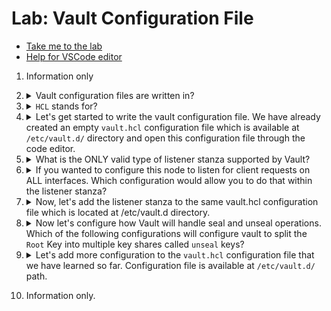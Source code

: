 # Lab: Vault Configuration File

* [Take me to the lab](https://kodekloud.com/topic/lab-vault-configuration-file-3/)
* [Help for VSCode editor](https://github.com/kodekloudhub/community-faq/blob/main/docs/vscode-tips.md)

1.  Information only

1.  <details>
    <summary>Vault configuration files are written in?</summary>

    * HCL
    * JSON
    * None of these
    * Both HCL and JSON

    <details>
    <summary>Reveal</summary>

    > Both HCL and JSON

    The configuration can be provided in either format, but HCL is preferred. Before HCL was developed, configuration for all Hashicorp products was done in JSON.

    </details>
    </details>

1.  <details>
    <summary><code>HCL</code> stands for?</summary>

    * Hashicorp Code Language
    * High-level Compiled Language
    * Hashicorp Configuration Language
    * High Configuration Language

    <details>
    <summary>Reveal</summary>

    > Hashicorp Configuration Language

    HCL is used in many of Hashicorp's products, including Vault, Terraform and Packer.

    </details>
    </details>

1.  <details>
    <summary>Let's get started to write the vault configuration file. We have already created an empty <code>vault.hcl</code> configuration file which is available at <code>/etc/vault.d/</code> directory and open this configuration file through the code editor.</summary>

    And write the following parameters as follows: -

    * Type of the Storage Backend: `Integrated Storage(Raft)`
    * Path for the data storage: `/opt/vault/data`
    * Node ID for this server would be: `vault-node-a`


    <details>
    <summary>Reveal</summary>

    1. Add the `/etc/vault.d` folder to VSCode explorer pane so that you can edit the files using VSCode. See [here](https://github.com/kodekloudhub/community-faq/blob/main/docs/vscode-tips.md#how-to-add-folders-to-the-workspace) for how to do this.
    1. Add the storage sanza for `raft`
    1. Add the other two parameters within the stanza

    The result shuod look like this

    ```hcl
    storage "raft" {
      path    = "/opt/vault/data"
      node_id = "vault-node-a"
    }
    ```

    </details>
    </details>

1.  <details>
    <summary>What is the ONLY valid type of listener stanza supported by Vault?</summary>

    * tcp
    * udp
    * icmp
    * any

    <details>
    <summary>Reveal</summary>

    > tcp

    * `tcp` guarantees delivery of a message to a remote peer, or reports an error so that the sender may retry. Thus Vault listens on tcp such that vault clients (the `vault` CLI or user interface) can know that the commands were successfully received by the server.
    * `udp` does not guarantee delivery of messages to a remote peer and does not report transmission errors back to the sender. As such is used for things like video streaming protocols where a few transmission errors can be tolerated. For a secure secrets management platform, no errors can be tolerated.
    * `icmp` is not a protocol for sending meaningful data. It is used only for testing connectivity between endpoints, and is used by programs such as `ping`.
    * `any` is not an option. The clue's in the question... "ONLY".

    </details>
    </details>

1.  <details>
    <summary>If you wanted to configure this node to listen for client requests on ALL interfaces. Which configuration would allow you to do that within the listener stanza?</summary>

    * address = "vault.gswhv.com:443"
    * address = "0.0.0.0:8200"
    * address = "127.0.0.1:8200"
    * address = "10.x.x.x:8500"

    <details>
    <summary>Reveal</summary>

    > address = "0.0.0.0:8200"

    In this question, you can ignore the port number since this is about selecting the network interfaces that the server listens on.

    * `0.0.0.0:8200` is correct because `0.0.0.0` is how you refer to all intefaces when configuring a listener for anything, not just Vault. This is a function of TCP.IP itself.
    * The first option is invalid as you cannot use DNS names for selecting interfaces.
    * The third option is invailid, as that selects specifically the `localhost` interface which is not all interfaces.
    * The fourth option is invalid because you must use a vaild IP format, which is composed entirely of numbers.

    </details>
    </details>

1.  <details>
    <summary>Now, let's add the listener stanza to the same vault.hcl configuration file which is located at /etc/vault.d directory.</summary>

    Make use of the following parameters:

    * Address: - This should be listening on all local IP addresses using the default port of the API.
    * Cluster Address: - This should listen on a local IP address using the default port for RPC.
    * TLS: - This should be in disable mode.

    <details>
    <summary>Reveal</summary>

    Add a new stanza for the listener to the end of the `vault.hcl` file, similarly to how you did it in Q4. The finished product sholud look like this

    ```hcl
    listener "tcp" {
      address = "0.0.0.0:8200"
      cluster_address = "0.0.0.0:8201"
      tls_disable = 1
    }
    ```

    </details>
    </details>

1.  <details>
    <summary>Now let's configure how Vault will handle seal and unseal operations. Which of the following configurations will configure vault to split the <code>Root</code> Key into multiple key shares called <code>unseal</code> keys?</summary>

    * seal "transit" {}
    * no configuraton
    * seal "shamir" {}
    * seal "aws" {}

    <details>
    <summary>Reveal</summary>

    > no configuration

    Vault will use the default handler when no configuration is present. This does not require any custom settings so a stanza isn't required.

    </details>
    </details>

1.  <details>
    <summary>Let's add more configuration to the <code>vault.hcl</code> configuration file that we have learned so far. Configuration file is available at <code>/etc/vault.d/</code> path.</summary>

    Make use of the following points to add configuration in the vault.hcl file: -
    Enable the UI so it can be accessed through the browser

    * Set the Log level to `ERROR`
    * Configure the cluster name to be `my-vault-cluster`
    * Use `vault.gswhv.com:8200` for the primary API address
    * Set the cluster address to use the node name (same domain) with the default port for RPC/replication

    <details>
    <summary>Reveal</summary>

    All of these settings are simple value parameters and do not go inside a stanza, so they are simply set as `variable = value` in the configuration. You should add the following at the end of the file.

    ```hcl
    ui = true
    log_level = "ERROR"
    api_addr = "http://vault.gswhv.com:8200"
    cluster_name = "my-vault-cluster"
    cluster_addr = "https://vault-node-a.gswhv.com:8201"
    ```

    </details>
    </details>

1.  Information only.
